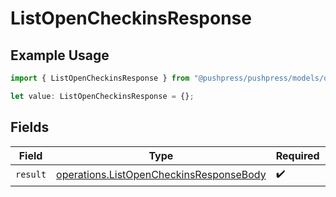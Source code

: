 # ListOpenCheckinsResponse

## Example Usage

```typescript
import { ListOpenCheckinsResponse } from "@pushpress/pushpress/models/operations";

let value: ListOpenCheckinsResponse = {};
```

## Fields

| Field                                                                                              | Type                                                                                               | Required                                                                                           | Description                                                                                        |
| -------------------------------------------------------------------------------------------------- | -------------------------------------------------------------------------------------------------- | -------------------------------------------------------------------------------------------------- | -------------------------------------------------------------------------------------------------- |
| `result`                                                                                           | [operations.ListOpenCheckinsResponseBody](../../models/operations/listopencheckinsresponsebody.md) | :heavy_check_mark:                                                                                 | N/A                                                                                                |